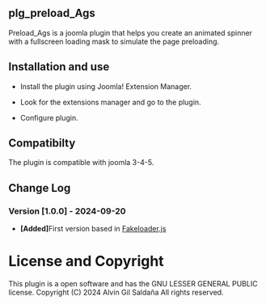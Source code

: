 <h2>plg_preload_Ags</h2>
 
Preload_Ags is a joomla plugin that helps you create an animated spinner with a fullscreen loading mask to simulate the page preloading.

<h2>Installation and use</h2>
<ul>
<li>Install the plugin using Joomla! Extension Manager.</li>
</ul>

<ul>
<li>Look for the extensions manager and go to the plugin.</li>
</ul>

<ul>
<li>Configure plugin.</li>
</ul>




<h2>Compatibilty </h2>

The plugin is compatible with joomla 3-4-5.

<h2> Change Log</h2>

<h3>Version [1.0.0] - 2024-09-20</h3>

<ul>
<li><b>[Added]</b>First version based in  <a href=http://joaopereirawd.github.io/fakeLoader.js/>Fakeloader.js</a> 
</li>
</ul>


# License and Copyright

This plugin is a open software and has the GNU LESSER GENERAL PUBLIC license. Copyright (C) 2024 Alvin Gil Saldaña All rights reserved.




